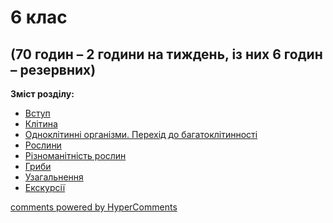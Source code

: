 <div id="hypercomments_widget" class="js-hypercomments-widget invisible"></div>

# 6 клас

## (70 годин – 2 години на тиждень, із них 6 годин – резервних)

<b>Зміст розділу:</b><br>

<ul class="articles" type="disc">
    <li class="chapter " data-level="1" data-path="vstup.html">
            <a href="vstup.html">
                    <b></b>
                Вступ
            </a>
    </li>
    <li class="chapter " data-level="2" data-path="klytyna.html">
            <a href="klytyna.html">
                    <b></b>
                Клітина
            </a>
    </li>
    <li class="chapter " data-level="3" data-path="odnoklutynny.html">
            <a href="odnoklutynny.html">
                    <b></b>
                Одноклітинні організми. Перехід до багатоклітинності
            </a>
    </li>
    <li class="chapter " data-level="4" data-path="roslyny.html">
            <a href="roslyny.html">
                    <b></b>
                Рослини
            </a>
    </li>
    <li class="chapter " data-level="5" data-path="ryznomanytnyst_roslyn.html">
            <a href="ryznomanytnyst_roslyn.html">
                    <b></b>
                Різноманітність рослин
            </a>
    </li>
    <li class="chapter " data-level="6" data-path="gryby.html">
            <a href="gryby.html">
                    <b></b>
                Гриби
            </a>
    </li>
    <li class="chapter " data-level="7" data-path="uzagalnennya.html">
            <a href="uzagalnennya.html">
                    <b></b>
                Узагальнення
            </a>
    </li>
    <li class="chapter " data-level="8" data-path="ekskursii.html">
            <a href="ekskursii.html">
                    <b></b>
                Екскурсії
            </a>
    </li>
</ul>

<div class="js-hypercomments-container">
<a href="http://hypercomments.com" class="hc-link" title="comments widget">comments powered by HyperComments</a>
</div>